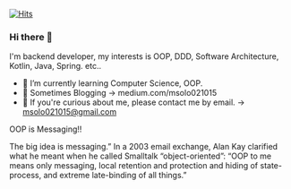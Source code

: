 [![Hits](https://hits.seeyoufarm.com/api/count/incr/badge.svg?url=https%3A%2F%2Fgithub.com%2FRebwon%2Fhit-counter)](https://hits.seeyoufarm.com)

### Hi there 👋

I'm backend developer, my interests is OOP, DDD, Software Architecture, Kotlin, Java, Spring. etc..

- 🌱 I’m currently learning Computer Science, OOP.
- :rose: Sometimes Blogging -> medium.com/msolo021015
- 💬 If you're curious about me, please contact me by email. -> msolo021015@gmail.com

OOP is Messaging!!

The big idea is messaging.” In a 2003 email exchange, Alan Kay clarified what he meant when he called Smalltalk “object-oriented”: “OOP to me means only messaging, local retention and protection and hiding of state-process, and extreme late-binding of all things.”
